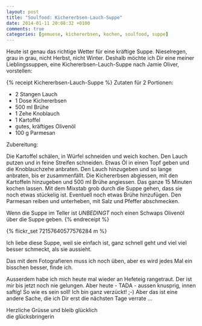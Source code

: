 ```yaml
---
layout: post
title: "Soulfood: Kichererbsen-Lauch-Suppe"
date: 2014-01-11 20:08:32 +0100
comments: true
categories: [gemuese, kichererbsen, kochen, soulfood, suppe]
---
```

Heute ist genau das richtige Wetter für eine kräftige Suppe. Nieselregen, grau in grau, nicht Herbst, nicht Winter. Deshalb möchte ich Dir eine meiner Lieblingssuppen, eine Kichererbsen-Lauch-Suppe nach Jamie Oliver, vorstellen:

{% receipt Kichererbsen-Lauch-Suppe %}
Zutaten für 2 Portionen:

- 2 Stangen Lauch
- 1 Dose Kichererbsen
- 500 ml Brühe
- 1 Zehe Knoblauch
- 1 Kartoffel
- gutes, kräftiges Olivenöl
- 100 g Parmesan

Zubereitung:

Die Kartoffel schälen, in Würfel schneiden und weich kochen. Den Lauch putzen und in feine Streifen schneiden. Etwas Öl in einen Topf geben und die Knoblauchzehe anbraten. Den Lauch hinzugeben und so lange anbraten, bis er zusammenfällt. Die Kichererbsen abgiessen, mit den Kartoffeln hinzugeben und 500 ml Brühe angiessen. Das ganze 15 Minuten kochen lassen. Mit dem Mixstab grob durch die Suppe gehen, dass sie noch etwas stückelig ist. Eventuell noch etwas Brühe hinzufügen. Den Parmesan reiben und unterheben, mit Salz und Pfeffer abschmecken.

Wenn die Suppe im Teller ist *UNBEDINGT* noch einen Schwaps Olivenöl über die Suppe geben.
{% endreceipt %}

{% flickr_set 72157640577576284 m %}

Ich liebe diese Suppe, weil sie einfach ist, ganz schnell geht und viel viel besser schmeckt, als sie aussieht.

Das mit dem Fotografieren muss ich noch üben, aber es wird jedes Mal ein bisschen besser, finde ich.

Ausserdem habe ich mich heute mal wieder an Hefeteig rangetraut. Der ist mir bis jetzt noch nie gelungen. Aber heute - TADA - aussen knusprig, innen saftig! So wie es sein soll! Ich bin ganz verzückt! ;-) Aber das ist eine andere Sache, die ich Dir erst die nächsten Tage verrate ...

Herzliche Grüsse und bleib glücklich  
die glücksbringerin
